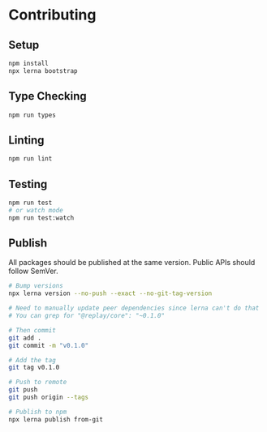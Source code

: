 # Contributing

## Setup

```bash
npm install
npx lerna bootstrap
```

## Type Checking

```bash
npm run types
```

## Linting

```bash
npm run lint
```

## Testing

```bash
npm run test
# or watch mode
npm run test:watch
```

## Publish

All packages should be published at the same version. Public APIs should follow
SemVer.

```bash
# Bump versions
npx lerna version --no-push --exact --no-git-tag-version

# Need to manually update peer dependencies since lerna can't do that
# You can grep for "@replay/core": "~0.1.0"

# Then commit
git add .
git commit -m "v0.1.0"

# Add the tag
git tag v0.1.0

# Push to remote
git push
git push origin --tags

# Publish to npm
npx lerna publish from-git
```
